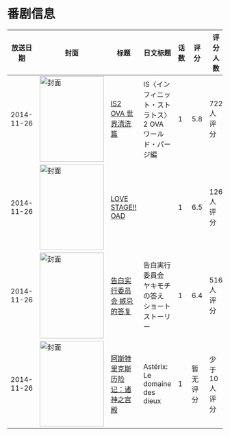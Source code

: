 # 番剧信息

|放送日期|封面|标题|日文标题|话数|评分|评分人数|
|---|---|---|---|---|---|---|
|2014-11-26|<img src="//lain.bgm.tv/pic/cover/c/9a/b0/90967_af3fZ.jpg" alt="封面" style="width:150px;height:200px;object-fit:cover;">|[IS2 OVA 世界清洗篇](https://bangumi.tv/subject/90967)|IS〈インフィニット・ストラトス〉2 OVA ワールド・パージ編|1|5.8|722人评分|
|2014-11-26|<img src="//lain.bgm.tv/pic/cover/c/c2/82/103813_UtZkl.jpg" alt="封面" style="width:150px;height:200px;object-fit:cover;">|[LOVE STAGE!! OAD](https://bangumi.tv/subject/103813)||1|6.5|126人评分|
|2014-11-26|<img src="//lain.bgm.tv/pic/cover/c/6f/c1/119086_5Ga8G.jpg" alt="封面" style="width:150px;height:200px;object-fit:cover;">|[告白实行委员会 嫉忌的答复](https://bangumi.tv/subject/119086)|告白実行委員会 ヤキモチの答え ショートストーリー|1|6.4|516人评分|
|2014-11-26|<img src="//lain.bgm.tv/pic/cover/c/ba/94/266274_QKcZ6.jpg" alt="封面" style="width:150px;height:200px;object-fit:cover;">|[阿斯特里克斯历险记：诸神之宫殿](https://bangumi.tv/subject/266274)|Astérix: Le domaine des dieux|1|暂无评分|少于10人评分|

